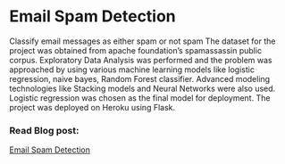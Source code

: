 # Email Spam Detection
Classify email messages as either spam or not spam
The dataset for the project was obtained from apache foundation’s spamassassin public corpus. Exploratory Data Analysis was performed and the problem was approached by using various machine learning models like logistic regression, naive bayes, Random Forest classifier. Advanced modeling technologies like Stacking models and Neural Networks were also used. Logistic regression was chosen as the final model for deployment.
The project was deployed on Heroku using Flask.
### Read Blog post:
[Email Spam Detection](https://ankitbhat.github.io/EmailSpamDetection/)
